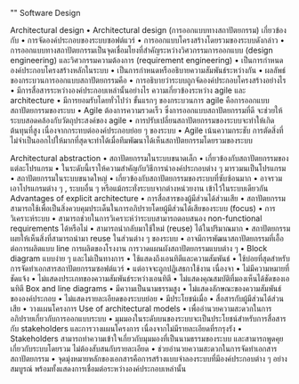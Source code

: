 "" 
Software Design
 

 
Architectural design
•	Architectural design (การออกแบบทางสถาปัตยกรรม) เกี่ยวข้องกับ
•	การจัดองค์ประกอบของระบบซอฟต์แวร์
•	การออกแบบโครงสร้างโดยรวมของระบบดังกล่าว
•	การออกแบบทางสถาปัตยกรรมเป็นจุดเชื่อมโยงที่สำคัญระหว่างวิศวกรรมการออกแบบ (design engineering) และวิศวกรรมความต้องการ (requirement engineering)
•	เป็นการกำหนดองค์ประกอบโครงสร้างหลักในระบบ
•	เป็นการกำหนดหรืออธิบายความสัมพันธ์ระหว่างกัน
•	ผลลัพธ์ของกระบวนการออกแบบสถาปัตยกรรมคือ
•	การอธิบายว่าระบบถูกจัดองค์ประกอบโครงสร้างอย่างไร
•	มีการสื่อสารระหว่างองค์ประกอบเหล่านั้นอย่างไร
ความเกี่ยวข้องระหว่าง agile และ architecture
•	มีการยอมรับโดยทั่วไปว่า ขั้นแรกๆ ของกระบวนการ agile คือการออกแบบสถาปัตยกรรมของระบบ
•	Agile ต้องการความรวดเร็ว ซึ่งการออกแบบสถาปัตยกรรมที่ดี จะช่วยให้ระบบสอดคล้องกับวัตถุประสงค์ของ agile
•	การปรับเปลี่ยนสถาปัตยกรรมของระบบจะทำให้เกิดต้นทุนที่สูง เนื่องจากกระทบต่อองค์ประกอบย่อย ๆ ของระบบ
•	Agile เน้นความกระชับ การตัดสิ่งที่ไม่จำเป็นออกไปให้มากที่สุดจะทำได้เมื่อทีมพัฒนาได้เห็นสถาปัตยกรรมโดยรวมของระบบ

Architectural abstraction
•	สถาปัตยกรรมในระบบขนาดเล็ก
•	เกี่ยวข้องกับสถาปัตยกรรมของแต่ละโปรแกรม
•	ในระดับนี้เราให้ความสำคัญกับวิธีการนำองค์ประกอบต่าง ๆ มารวมนเป็นโปรแกรม
•	สถาปัตยกรรมในระบบขนาดใหญ่
•	เกี่ยวข้องกับสถาปัตยกรรมของระบบที่ซับซ้อนมาก
•	อาจรวมเอาโปรแกรมต่าง ๆ , ระบบอื่น ๆ หรือแม้กระทั่งระบบจากต่างหน่วยงาน เข้าไว้ในระบบเดียวกัน
Advantages of explicit architecture
•	การสื่อสารของผู้มีส่วนได้ส่วนเสีย
•	สถาปัตยกรรมสามารถใช้เพื่อเป็นสิ่งควบคุมประเด็นในการอภิปรายโดยผู้มีส่วนได้เสียของระบบ (focus)
•	การวิเคราะห์ระบบ
•	สามารถช่วยในการวิเคราะห์ว่าระบบสามารถตอบสนอง non-functional requirements ได้หรือไม่
•	สามารถนำกลับมาใช้ใหม่ (reuse) ได้ในปริมาณมาก
•	สถาปัตยกรรมเผยให้เห็นสิ่งที่สามารถนำมา reuse ในส่วนต่าง ๆ ของระบบ
•	อาจมีการพัฒนาสถาปัตยกรรมที่เอื้อต่อการผลิตแบบ line การผลิตของโรงงาน
การวาดแผนผังสถาปัตยกรรมแบบต่าง ๆ
•	Block diagram แบบง่าย ๆ และไม่เป็นทางการ
•	ใช้แสดงถึงเอนทิตีและความสัมพันธ์
•	ใช้บ่อยที่สุดสำหรับการจัดทำเอกสารสถาปัตยกรรมซอฟต์แวร์
•	แต่อาจจะถูกปฏิเสธกาใช้งาน เนื่องจา
•	ไม่มีความหมายที่ชัดแจ้ง
•	ไม่แสดงประเภทของความสัมพันธ์ระหว่างเอนทิตี
•	ไม่แสดงคุณสมบัติที่มองเห็นได้ชัดของเอนทิตี
Box and line diagrams
•	มีความเป็นนามธรรมสูง
•	ไม่แสดงลักษณะของความสัมพันธ์ขององค์ประกอบ
•	ไม่แสดงรายละเอียดของระบบย่อย
•	มีประโยชน์เมื่อ
•	สื่อสารกับผู้มีส่วนได้ส่วนเสีย
•	วางแผนโครงการ
Use of architectural models
•	เพื่ออำนวยความสะดวกในการอภิปรายเกี่ยวกับการออกแบบระบบ
•	มุมมองในระดับบนของระบบจะเป็นประโยชน์สำหรับการสื่อสารกับ stakeholders  และการวางแผนโครงการ เนื่องจากไม่มีรายละเอียดที่รกรุงรัง
•	Stakeholders สามารถทำความเข้าใจเกี่ยวกับมุมมองที่เป็นนามธรรมของระบบ และสามารถพูดคุยเกี่ยวกับระบบโดยรวม ไม่ต้องสับสนกับรายละเอียด
•	ช่วยอำนวยความสะดวกในการจัดทำเอกสารสถาปัตยกรรม
•	จุดมุ่งหมายหลักของเอกสารคือการสร้างแบบจำลองระบบที่มีองค์ประกอบต่าง ๆ  อย่างสมบูรณ์ พร้อมทั้งแสดงการเชื่อมต่อระหว่างองค์ประกอบเหล่านั้น
